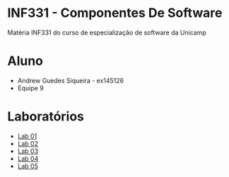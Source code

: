 # INF331 - Componentes De Software
Matéria INF331 do curso de especialização de software da Unicamp

# Aluno
- Andrew Guedes Siqueira - ex145126
- Equipe 9

# Laboratórios

- [Lab 01](lab1/)
- [Lab 02](lab2/)
- [Lab 03](lab3/)
- [Lab 04](lab4/)
- [Lab 05](lab5/)

